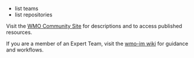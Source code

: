 
- list teams
- list repositories

Visit the [WMO Community Site](https://community.wmo.int/activity-areas/wmo-information-system-wis) for descriptions and to access published resources. 

If you are a member of an Expert Team, visit the [wmo-im wiki](https://github.com/wmo-im/wmo-im.github.io/wiki) for guidance and workflows.
